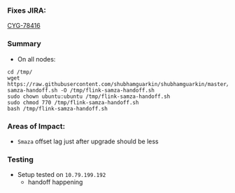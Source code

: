 ### Fixes JIRA:

[CYG-78416](https://jira.eng.vmware.com/browse/CYG-78416)


### Summary


- On all nodes:
```
cd /tmp/
wget https://raw.githubusercontent.com/shubhamguarkin/shubhamguarkin/master/flink-samza-handoff.sh -O /tmp/flink-samza-handoff.sh
sudo chown ubuntu:ubuntu /tmp/flink-samza-handoff.sh 
sudo chmod 770 /tmp/flink-samza-handoff.sh
bash /tmp/flink-samza-handoff.sh 
```





### Areas of Impact:

* `Smaza` offset lag just after upgrade should be less
### Testing


* Setup tested on `10.79.199.192`
   * handoff happening

